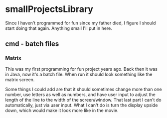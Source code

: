 # smallProjectsLibrary
Since I haven't programmed for fun since my father died, I figure I should start doing that again. Anything small I'll put in here.

## cmd - batch files
### Matrix
This was my first programming for fun project years ago. Back then it was in Java, now it's a batch file. When run it should look something like the matrix screen. 

Some things I could add are that it should sometimes change more than one number, use letters as well as numbers, and have user input to adjust the length of the line to the width of the screen/window. That last part I can't do automatically, just via user input. What I can't do is turn the display upside down, which would make it look more like in the movie.

 
